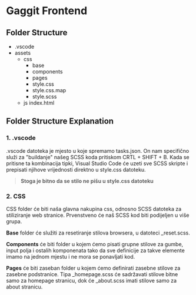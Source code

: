 # Gaggit Frontend

## Folder Structure

- .vscode
- assets
  - css
    - base
    - components
    - pages
    - style.css
    - style.css.map
    - style.scss 
  - js
 index.html

## Folder Structure Explanation

### 1. .vscode

.vscode datoteka je mjesto u koje spremamo tasks.json. 
On nam specifično služi za "buildanje" našeg SCSS koda pritiskom CRTL + SHIFT + B. 
Kada se pritisne ta kombinacija tipki, Visual Studio Code će uzeti sve SCSS skripte i prepisati njihove vrijednosti direktno u style.css datoteku.

> **Stoga je bitno da se stilo ne pišu u style.css datoteku**

### 2. CSS

CSS folder će biti naša glavna nakupina css, odnosno SCSS datoteka za stiliziranje web stranice.
Prvenstveno će naš SCSS kod biti podijeljen u više grupa. 

**Base** folder će služiti za resetiranje stilova browsera, u datoteci _reset.scss.

**Components** će biti folder u kojem ćemo pisati grupne stilove za gumbe, input polja i ostalih komponenata tako da sve definicije za takve elemente imamo na jednom mjestu i ne mora se ponavljati kod. 

**Pages** će biti zaseban folder u kojem ćemo definirati zasebne stilove za zasebne podstranice. Tipa _homepage.scss će sadržavati stilove bitne samo za homepage stranicu, dok će _about.scss imati stilove samo za about stranicu. 
